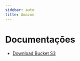 ```yaml
---
sidebar: auto
title: Amazon
---
```


# Documentações

- [Download Bucket S3](/docs/amazon/download-bucket-s3/README.md)